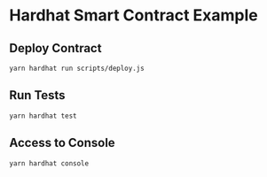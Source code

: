 # Hardhat Smart Contract Example

## Deploy Contract

```
yarn hardhat run scripts/deploy.js
```

## Run Tests

```
yarn hardhat test
```

## Access to Console

```
yarn hardhat console
```
